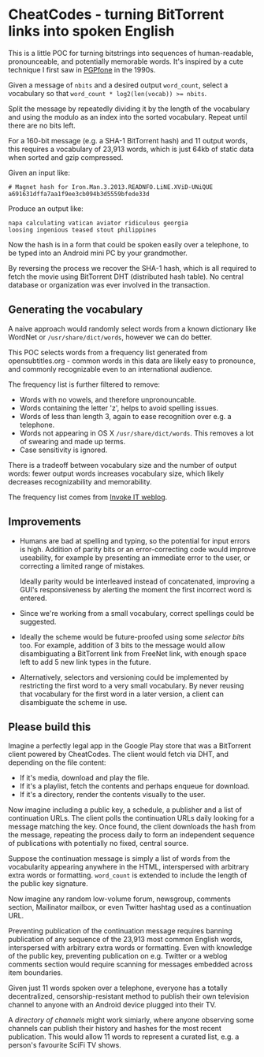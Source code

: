 # CheatCodes - turning BitTorrent links into spoken English

This is a little POC for turning bitstrings into sequences of human-readable,
pronounceable, and potentially memorable words. It's inspired by a cute
technique I first saw in
<a href="http://en.wikipedia.org/wiki/PGPfone">PGPfone</a> in the 1990s.

Given a message of `nbits` and a desired output `word_count`, select a
vocabulary so that `word_count * log2(len(vocab)) >= nbits`.

Split the message by repeatedly dividing it by the length of the vocabulary and
using the modulo as an index into the sorted vocabulary. Repeat until there are
no bits left.

For a 160-bit message (e.g. a SHA-1 BitTorrent hash) and 11 output words, this
requires a vocabulary of 23,913 words, which is just 64kb of static data when
sorted and gzip compressed.

Given an input like:

    # Magnet hash for Iron.Man.3.2013.READNFO.LiNE.XViD-UNiQUE
    a691631dffa7aa1f9ee3cb094b3d5559bfede33d

Produce an output like:

    napa calculating vatican aviator ridiculous georgia
    loosing ingenious teased stout philippines

Now the hash is in a form that could be spoken easily over a telephone, to be
typed into an Android mini PC by your grandmother.

By reversing the process we recover the SHA-1 hash, which is all required to
fetch the movie using BitTorrent DHT (distributed hash table). No central
database or organization was ever involved in the transaction.


## Generating the vocabulary

A naive approach would randomly select words from a known dictionary like
WordNet or `/usr/share/dict/words`, however we can do better.

This POC selects words from a frequency list generated from opensubtitles.org -
common words in this data are likely easy to pronounce, and commonly
recognizable even to an international audience.

The frequency list is further filtered to remove:

* Words with no vowels, and therefore unpronouncable.
* Words containing the letter 'z', helps to avoid spelling issues.
* Words of less than length 3, again to ease recognition over e.g. a telephone.
* Words not appearing in OS X `/usr/share/dict/words`. This removes a lot of
  swearing and made up terms.
* Case sensitivity is ignored.

There is a tradeoff between vocabulary size and the number of output words:
fewer output words increases vocabulary size, which likely decreases
recognizability and memorability.

The frequency list comes from <a
href="http://invokeit.wordpress.com/frequency-word-lists/">Invoke IT weblog</a>.


## Improvements

* Humans are bad at spelling and typing, so the potential for input errors is
  high. Addition of parity bits or an error-correcting code would improve
  useability, for example by presenting an immediate error to the user, or
  correcting a limited range of mistakes.

  Ideally parity would be interleaved instead of concatenated, improving a
  GUI's responsiveness by alerting the moment the first incorrect word is
  entered.

* Since we're working from a small vocabulary, correct spellings could be
  suggested.

* Ideally the scheme would be future-proofed using some *selector bits* too.
  For example, addition of 3 bits to the message would allow disambiguating a
  BitTorrent link from FreeNet link, with enough space left to add 5 new link
  types in the future.

* Alternatively, selectors and versioning could be implemented by restricting
  the first word to a very small vocabulary. By never reusing that vocabulary
  for the first word in a later version, a client can disambiguate the scheme
  in use.


## Please build this

Imagine a perfectly legal app in the Google Play store that was a BitTorrent
client powered by CheatCodes. The client would fetch via DHT, and depending on
the file content:

* If it's media, download and play the file.
* If it's a playlist, fetch the contents and perhaps enqueue for download.
* If it's a directory, render the contents visually to the user.

Now imagine including a public key, a schedule, a publisher and a list of
continuation URLs. The client polls the continuation URLs daily looking for a
message matching the key. Once found, the client downloads the hash from the
message, repeating the process daily to form an independent sequence of
publications with potentially no fixed, central source.

Suppose the continuation message is simply a list of words from the
vocabularity appearing anywhere in the HTML, interspersed with arbitrary extra
words or formatting. `word_count` is extended to include the length of the
public key signature.

Now imagine any random low-volume forum, newsgroup, comments section,
Mailinator mailbox, or even Twitter hashtag used as a continuation URL.

Preventing publication of the continuation message requires banning publication
of any sequence of the 23,913 most common English words, interspersed with
arbitrary extra words or formatting. Even with knowledge of the public key,
preventing publication on e.g. Twitter or a weblog comments section would
require scanning for messages embedded across item boundaries.

Given just 11 words spoken over a telephone, everyone has a totally
decentralized, censorship-resistant method to publish their own television
channel to anyone with an Android device plugged into their TV.

A *directory of channels* might work simiarly, where anyone observing some
channels can publish their history and hashes for the most recent publication.
This would allow 11 words to represent a curated list, e.g. a person's
favourite SciFi TV shows.
